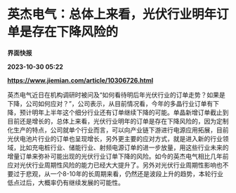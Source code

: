 # 英杰电气：总体上来看，光伏行业明年订单是存在下降风险的
**界面快报**

**2023-10-30 05:22**

**https://www.jiemian.com/article/10306726.html**

英杰电气近日在机构调研时被问及“如何看待明后年光伏行业的订单走势？如果是下降，公司如何应对？”，公司表示，从目前情况看，今年的多晶行业订单有下降，预计明年上半年这个细分行业还有订单继续下降的可能。单晶新增订单截止到目前还是增长的，总体上来看，光伏行业明年的订单是存在下降风险的，因为定制化生产的特点，公司就单个行业而言，可以向产业链下游进行电源应用拓展，目前光伏电池片行业的订单也呈现增长，另外更主要的应对方式，就是进入新的行业领域，比如充电桩行业、储能行业、射频电源订单的进一步放量，用这些行业未来的增量订单来弥补可能出现的光伏行业订单下降的风险。如今的英杰电气相比几年前应对光伏行业周期性风险的能力已经大大提升了。另外对光伏行业周期性影响也不要过于悲观，从一个8-10年的长周期来看，仍然还是波段上升的趋势，本轮行业低点过后，大概率仍有继续发展的可能性。